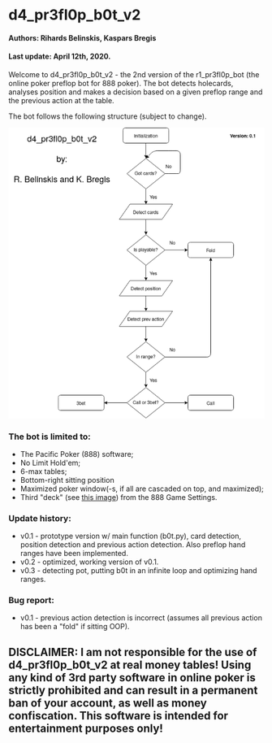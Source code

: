 # d4_pr3fl0p_b0t_v2
#### Authors: Rihards Belinskis, Kaspars Bregis

#### Last update: April 12th, 2020.

Welcome to d4_pr3fl0p_b0t_v2 - the 2nd version of the r1_pr3fl0p_bot (the online poker preflop bot for 888 poker). The bot detects holecards, analyses position and makes a decision based on a given preflop range and the previous action at the table.

The bot follows the following structure (subject to change).

![](/img/flowchart.png?raw=true)

### The bot is limited to:
* The Pacific Poker (888) software;
* No Limit Hold'em;
* 6-max tables;
* Bottom-right sitting position
* Maximized poker window(-s, if all are cascaded on top, and maximized);
* Third "deck" (see [this image](https://github.com/rihardsbelinskis/d4_pr3fl0p_b0t_v2/img/Deck5.png)) from the 888 Game Settings.

### Update history:
* v0.1 - prototype version w/ main function (b0t.py), card detection, position detection and previous action detection. Also preflop hand ranges have been implemented.
* v0.2 - optimized, working version of v0.1.
* v0.3 - detecting pot, putting b0t in an infinite loop and optimizing hand ranges.

### Bug report:
* v0.1 - previous action detection is incorrect (assumes all previous action has been a "fold" if sitting OOP).

## DISCLAIMER: I am not responsible for the use of d4_pr3fl0p_b0t_v2 at real money tables! Using any kind of 3rd party software in online poker is strictly prohibited and can result in a permanent ban of your account, as well as money confiscation. This software is intended for entertainment purposes only!
